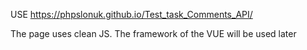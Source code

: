 USE https://phpslonuk.github.io/Test_task_Comments_API/

The page uses clean JS. The framework of the VUE will be used later